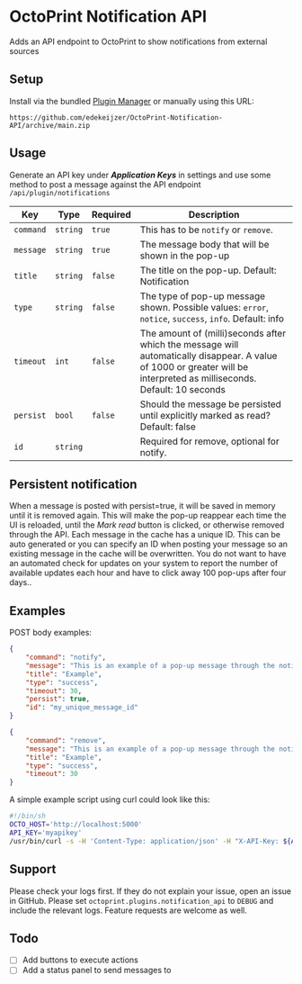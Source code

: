 # OctoPrint Notification API
Adds an API endpoint to OctoPrint to show notifications from external sources

## Setup
Install via the bundled [Plugin Manager](https://docs.octoprint.org/en/master/bundledplugins/pluginmanager.html)
or manually using this URL:

    https://github.com/edekeijzer/OctoPrint-Notification-API/archive/main.zip

## Usage
Generate an API key under ***Application Keys*** in settings and use some method to post a message against the API endpoint ```/api/plugin/notifications```

Key | Type | Required | Description
-- | -- | -- | --
`command` | `string` | `true` | This has to be `notify` or `remove`.
`message` | `string` | `true` | The message body that will be shown in the pop-up
`title` | `string` | `false` | The title on the pop-up. Default: Notification
`type` | `string` | `false` | The type of pop-up message shown. Possible values: `error`, `notice`, `success`, `info`. Default: info
`timeout` | `int` | `false` | The amount of (milli)seconds after which the message will automatically disappear. A value of 1000 or greater will be interpreted as milliseconds. Default: 10 seconds
`persist` | `bool` | `false` | Should the message be persisted until explicitly marked as read? Default: false
`id` | `string` | | Required for remove, optional for notify.

## Persistent notification
When a message is posted with persist=true, it will be saved in memory until it is removed again. This will make the pop-up reappear each time the UI is reloaded, until the _Mark read_ button is clicked, or otherwise removed through the API.
Each message in the cache has a unique ID. This can be auto generated or you can specify an ID when posting your message so an existing message in the cache will be overwritten. You do not want to have an automated check for updates on your system to report the number of available updates each hour and have to click away 100 pop-ups after four days..

## Examples
POST body examples:
```json
{
    "command": "notify",
    "message": "This is an example of a pop-up message through the notifications API endpoint.",
    "title": "Example",
    "type": "success",
    "timeout": 30,
    "persist": true,
    "id": "my_unique_message_id"
}
```

```json
{
    "command": "remove",
    "message": "This is an example of a pop-up message through the notifications API endpoint.",
    "title": "Example",
    "type": "success",
    "timeout": 30
}
```

A simple example script using curl could look like this:
```sh
#!/bin/sh
OCTO_HOST='http://localhost:5000'
API_KEY='myapikey'
/usr/bin/curl -s -H 'Content-Type: application/json' -H "X-API-Key: ${API_KEY}" -X POST -d "{\"command\":\"notify\",\"message\":\"This is an example of a pop-up message through the notifications API endpoint, which will be overwritten.\",\"title\":\"Example\",\"type\":\"info\",\"timeout\":30,\"persist\":true,\"id\":\"example_message\"}" ${OCTO_HOST}/api/plugin/notifications
```

## Support
Please check your logs first. If they do not explain your issue, open an issue in GitHub. Please set ```octoprint.plugins.notification_api``` to ```DEBUG``` and include the relevant logs. Feature requests are welcome as well.

## Todo
- [ ] Add buttons to execute actions
- [ ] Add a status panel to send messages to